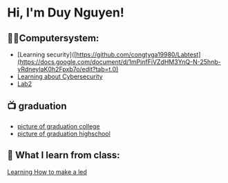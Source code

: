 <h1>Hi, I'm Duy Nguyen! </h1>

<h2>👨‍💻Computersystem:</h2>

  - [Learning security]([https://github.com/congtyga19980/Labtest](https://docs.google.com/document/d/1mPinfFiVZdHM3YnQ-N-25hnb-yRdneyIaK0h2Fpxb7o/edit?tab=t.0)
  - [Learning about Cybersecurity](https://docs.google.com/document/d/1KGysL8nx7y0Sy9Dy2IU5diqi0isr37nESUDsvJE484s/edit?tab=t.0)
  - [Lab2](https://docs.google.com/document/d/13sS7MxHCORaI9B6hfO9HeIBYJcJQYdPQmXm9nFjSdIY/edit?tab=t.0)
    
    

<h2>📺 graduation</h2>

- [picture of graduation college]()
- [picture of graduation highschool](https://docs.google.com/document/d/1WFuSGhoGs_OOsy4ZLUmkNEXMPYcrXwW0RxiE1FHGp-M/edit?tab=t.0)


<h2> 🤳 What I learn from class:</h2>

[Learning How to make a led](https://docs.google.com/document/d/17AjpOhXvnvihpL1j5SeGqkzwwRknAo0MvKNsDlRT4zI/edit?tab=t.0)




<!--
**congtyga11980/congtyga11980** is a ✨ _special_ ✨ repository because its `README.md` (this file) appears on your GitHub profile.

Here are some ideas to get you started:

- 🔭 I’m currently working on ...
- 🌱 I’m currently learning ...
- 👯 I’m looking to collaborate on ...
- 🤔 I’m looking for help with ...
- 💬 Ask me about ...
- 📫 How to reach me: ...
- 😄 Pronouns: ...
- ⚡ Fun fact: ...
-->
